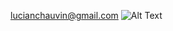 lucianchauvin@gmail.com
![Alt Text](https://github.com/lucianchauvin/HalvorsenAttractor/blob/main/halvorsenAttractor.gif)
